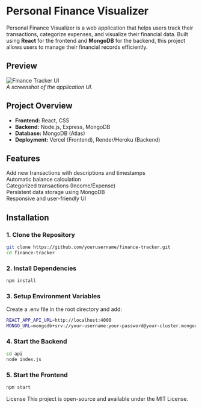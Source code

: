 # Personal Finance Visualizer

Personal Finance Visualizer is a web application that helps users track their transactions, categorize expenses, and visualize their financial data. Built using **React** for the frontend and **MongoDB** for the backend, this project allows users to manage their financial records efficiently.

## Preview

![Finance Tracker UI](https://your-image-url.com)  
_A screenshot of the application UI._

## Project Overview

- **Frontend:** React, CSS
- **Backend:** Node.js, Express, MongoDB
- **Database:** MongoDB (Atlas)
- **Deployment:** Vercel (Frontend), Render/Heroku (Backend)

## Features

 Add new transactions with descriptions and timestamps  
 Automatic balance calculation  
 Categorized transactions (Income/Expense)  
 Persistent data storage using MongoDB  
 Responsive and user-friendly UI  

## Installation

### 1. Clone the Repository

```sh
git clone https://github.com/yourusername/finance-tracker.git
cd finance-tracker
```

### 2. Install Dependencies

```sh
npm install
```

### 3. Setup Environment Variables

Create a .env file in the root directory and add:

```sh
REACT_APP_API_URL=http://localhost:4000
MONGO_URL=mongodb+srv://your-username:your-password@your-cluster.mongodb.net/your-db
```

### 4. Start the Backend
```sh
cd api
node index.js
```

### 5. Start the Frontend
```sh 
npm start
```

License
This project is open-source and available under the MIT License.